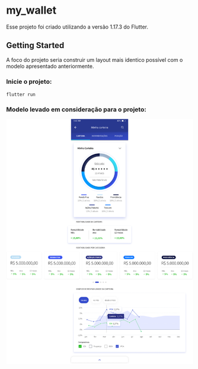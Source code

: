 # my_wallet

Esse projeto foi criado utilizando a versão 1.17.3 do Flutter. 

## Getting Started

A foco do projeto seria construir um layout mais identico possível com o modelo apresentado anteriormente.

### Inicie o projeto:
```
flutter run
```

### Modelo levado em consideração para o projeto:

![alt text](./carteira.png)

